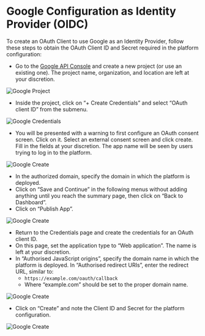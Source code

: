 # Google Configuration as Identity Provider (OIDC)

To create an OAuth Client to use Google as an Identity Provider, follow these steps to obtain the OAuth Client ID and Secret required in the platform configuration:

- Go to the [Google API Console](https://console.developers.google.com/apis) and create a new project (or use an existing one). The project name, organization, and location are left at your discretion.

![Google Project](../assets/images/google_1.png)

- Inside the project, click on “+ Create Credentials” and select “OAuth client ID” from the submenu.

![Google Credentials](../assets/images/google_2.png)

- You will be presented with a warning to first configure an OAuth consent screen. Click on it. Select an external consent screen and click create. Fill in the fields at your discretion. The app name will be seen by users trying to log in to the platform.

![Google Create](../assets/images/google_3.png)

- In the authorized domain, specify the domain in which the platform is deployed.
- Click on “Save and Continue” in the following menus without adding anything until you reach the summary page, then click on “Back to Dashboard”.
- Click on “Publish App”.


![Google Create](../assets/images/google_4.png)

- Return to the Credentials page and create the credentials for an OAuth client ID.
- On this page, set the application type to “Web application”. The name is left at your discretion.
- In “Authorised JavaScript origins”, specify the domain name in which the platform is deployed. In “Authorised redirect URIs”, enter the redirect URL, similar to:
    - `https://example.com/oauth/callback`
    - Where “example.com” should be set to the proper domain name.

![Google Create](../assets/images/google_5.png)

- Click on “Create” and note the Client ID and Secret for the platform configuration.

![Google Create](../assets/images/google_6.png)
